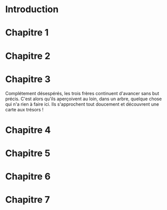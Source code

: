 # Introduction


# Chapitre 1 


# Chapitre 2


# Chapitre 3
Complétement désespérés, les trois frères continuent d'avancer sans but précis. C'est alors qu'ils aperçoivent au loin, dans un arbre, quelque chose qui n'a rien à faire ici. Ils s'approchent tout doucement et découvrent une carte aux trésors !

# Chapitre 4


# Chapitre 5


# Chapitre 6


# Chapitre 7


